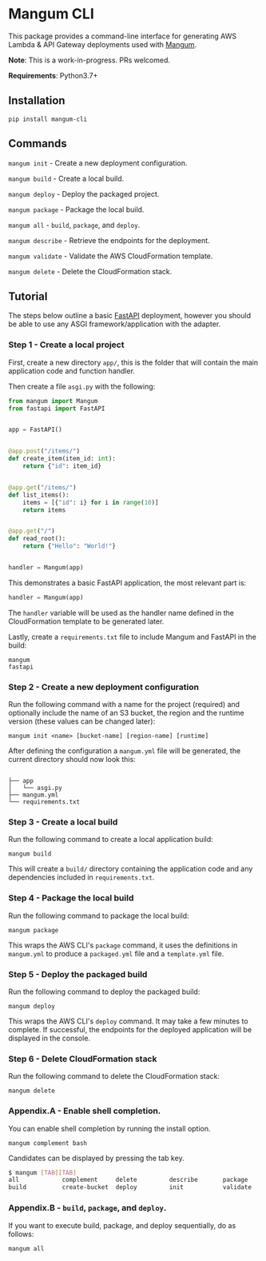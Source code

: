 # Mangum CLI

This package provides a command-line interface for generating AWS Lambda & API Gateway deployments used with [Mangum](https://github.com/erm/mangum).

**Note**: This is a work-in-progress. PRs welcomed.

**Requirements**: Python3.7+

## Installation

```shell
pip install mangum-cli
```

## Commands

`mangum init` - Create a new deployment configuration.

`mangum build` - Create a local build.

`mangum deploy` - Deploy the packaged project.

`mangum package` -  Package the local build.

`mangum all` - `build`, `package`, and `deploy`.

`mangum describe` -  Retrieve the endpoints for the deployment.

`mangum validate` - Validate the AWS CloudFormation template.

`mangum delete` - Delete the CloudFormation stack.

## Tutorial

The steps below outline a basic [FastAPI](https://fastapi.tiangolo.com/) deployment, however you should be able to use any ASGI framework/application with the adapter.

### Step 1 - Create a local project

First, create a new directory `app/`, this is the folder that will contain the main application code and function handler.

Then create a file `asgi.py` with the following:

```python
from mangum import Mangum
from fastapi import FastAPI


app = FastAPI()


@app.post("/items/")
def create_item(item_id: int):
    return {"id": item_id}


@app.get("/items/")
def list_items():
    items = [{"id": i} for i in range(10)]
    return items


@app.get("/")
def read_root():
    return {"Hello": "World!"}


handler = Mangum(app)

```

This demonstrates a basic FastAPI application, the most relevant part is:

```python
handler = Mangum(app)
```

The `handler` variable will be used as the handler name defined in the CloudFormation template to be generated later.

Lastly, create a `requirements.txt` file to include Mangum and FastAPI in the build:

```
mangum
fastapi
```


### Step 2 - Create a new deployment configuration
    
Run the following command with a name for the project (required) and optionally include the name of an S3 bucket, the region and the runtime version (these values can be changed later):

```shell
mangum init <name> [bucket-name] [region-name] [runtime]
```

After defining the configuration a `mangum.yml` file will be generated, the current directory should now look this:

```shell

├── app
│   └── asgi.py
├── mangum.yml
└── requirements.txt
```

### Step 3 - Create a local build

Run the following command to create a local application build:

```shell
mangum build
```

This will create a `build/` directory containing the application code and any dependencies included in `requirements.txt`.

### Step 4 - Package the local build

Run the following command to package the local build:

```shell
mangum package
```

This wraps the AWS CLI's `package` command, it uses the definitions in `mangum.yml` to produce a `packaged.yml` file and a `template.yml` file.

### Step 5 - Deploy the packaged build

Run the following command to deploy the packaged build:

```shell
mangum deploy
```

This wraps the AWS CLI's `deploy` command. It may take a few minutes to complete. If successful, the endpoints for the deployed application will be displayed in the console.

### Step 6 - Delete CloudFormation stack

Run the following command to delete the CloudFormation stack:

```shell
mangum delete
```

### Appendix.A - Enable shell completion.

You can enable shell completion by running the install option.

```shell
mangum complement bash
```

Candidates can be displayed by pressing the tab key.

```sh
$ mangum [TAB][TAB]
all            complement     delete         describe       package
build          create-bucket  deploy         init           validate
```

### Appendix.B - `build`, `package`, and `deploy`.

If you want to execute build, package, and deploy sequentially, do as follows:

```shell
mangum all
```
